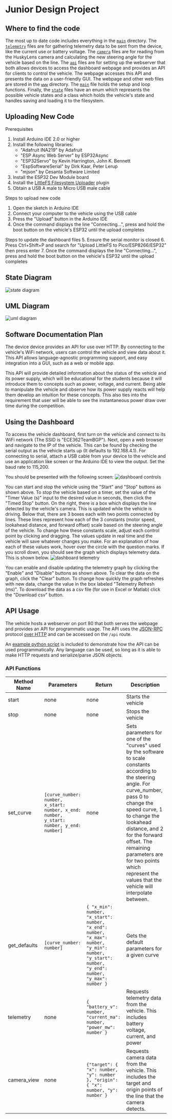 # Junior Design Project

## Where to find the code

The most up to date code includes everything in the [`main`](main) directory.
The [`telemetry`](main/telemetry.h) files are for gathering telemetry data to
be sent from the device, like the current use or battery voltage. The
[`camera`](main/camera.h) files are for reading from the HuskyLens camera and
calculating the new steering angle for the vehicle based on the line. The
[`api`](main/api.h) files are for setting up the webserver that both allows
devices to access the dashboard webpage and provides an API for clients to
control the vehicle. The webpage accesses this API and presents the data on a
user-friendly GUI. The webpage and other web files are stored in the
[`www`](main/data/www) directory. The [`main`](main/main.ino) file holds the
setup and loop functions. Finally, the [`state`](main/state.h) files have an
enum which represents the possible vehicle states and a class which holds the
vehicle's state and handles saving and loading it to the filesystem.

## Uploading New Code

Prerequisites

1. Install Arduino IDE 2.0 or higher
2. Install the following libraries:
    - "Adafruit INA219" by Adafruit
    - "ESP Async Web Server" by ESP32Async
    - "ESP32Servo" by Kevin Harrington, John K. Bennett
    - "EspSoftwareSerial" by Dirk Kaar, Peter Lerup
    - "mjson" by Cesanta Software Limited
3. Install the ESP32 Dev Module board
4. Install the [LittleFS Filesystem Uploader](https://github.com/earlephilhower/arduino-littlefs-upload) plugin
5. Obtain a USB A male to Micro USB male cable

Steps to upload new code

1. Open the sketch in Arduino IDE
2. Connect your computer to the vehicle using the USB cable
3. Press the "Upload" button in the Arduino IDE
4. Once the command displays the line "Connecting...", press and hold the boot button on the vehicle's ESP32 until the upload completes

Steps to update the dashboard files
5. Ensure the serial monitor is closed
6. Press Ctrl+Shift+P and search for "Upload LittleFS to Pico/ESP8266/ESP32" then press enter
7. Once the command displays the line "Connecting...", press and hold the boot button on the vehicle's ESP32 until the upload completes


## State Diagram

![state diagram](docs/state_diagram.png)


## UML Diagram

![uml diagram](docs/uml_diagram.png)


## Software Documentation Plan

The device device provides an API for use over HTTP. By connecting to the
vehicle's WiFi network, users can control the vehicle and view data about it.
This API allows language-agnostic programming support, and easy integration
into a GUI, such as a web or mobile app.

This API will provide detailed information about the status of the vehicle and
its power supply, which will be educational for the students because it will
introduce them to concepts such as power, voltage, and current. Being able to
manipulate the vehicle and observe how its power supply reacts will help them
develop an intuition for these concepts. This also ties into the requirement
that user will be able to see the instantaneous power draw over time during the
competition.


## Using the Dashboard

To access the vehicle dashboard, first turn on the vehicle and connect to its
WiFi network (The SSID is "ECE362TeamBGP"). Next, open a web browser and
navigate to the IP of the vehicle. This can be found by checking the serial
output as the vehicle starts up (It defaults to 192.168.4.1). For connecting to
serial, attach a USB cable from your device to the vehicle and use an
application like screen or the Arduino IDE to view the output. Set the baud
rate to 115,200.

You should be presented with the following screen:
![dashboard controls](docs/dashboard_controls.png)

You can start and stop the vehicle using the "Start" and "Stop" buttons as
shown above. To stop the vehicle based on a timer, set the value of the "Timer
Value (s)" input to the desired value in seconds, then click the "Timed Stop"
button. On the right, there is a box which displays the line detected by the
vehicle's camera. This is updated while the vehicle is driving. Below that,
there are 3 boxes each with two points connected by lines. These lines
represent how each of the 3 constants (motor speed, lookahead distance, and
forward offset) scale based on the steering angle of the vehicle. To change how
these constants scale, adjust each control point by clicking and dragging. The
values update in real time and the vehicle will save whatever changes you make.
For an explanation of how each of these values work, hover over the circle with
the question marks.  If you scroll down, you should see the graph which
displays telemetry data.  This is shown below.
![dashboard telemetry](docs/dashboard_telemetry.png)

You can enable and disable updating the telemetry graph by clicking the
"Enable" and "Disable" buttons as shown above. To clear the data on the graph,
click the "Clear" button. To change how quickly the graph refreshes with new
data, change the value in the box labeled "Telemetry Refresh (ms)". To download
the data as a csv file (for use in Excel or Matlab) click the "Download csv"
button.


## API Usage

The vehicle hosts a webserver on port 80 that both serves the webpage and
provides an API for programmatic usage. The API uses the [JSON-RPC](https://www.jsonrpc.org/)
protocol [over HTTP](https://www.simple-is-better.org/json-rpc/transport_http.html)
and can be accessed on the `/api` route.

An [example python script](examples/test.py) is included to demonstrate how the
API can be used programmatically. Any language can be used, so long as it is
able to make HTTP requests and serialize/parse JSON objects.


### API Functions

| Method Name  | Parameters                                                                               | Return                                                                                                                                           | Description                                                                                                                                                                                                                                                                                                                                              |
|--------------|------------------------------------------------------------------------------------------|--------------------------------------------------------------------------------------------------------------------------------------------------|----------------------------------------------------------------------------------------------------------------------------------------------------------------------------------------------------------------------------------------------------------------------------------------------------------------------------------------------------------|
| start        | none                                                                                     | none                                                                                                                                             | Starts the vehicle                                                                                                                                                                                                                                                                                                                                       |
| stop         | none                                                                                     | none                                                                                                                                             | Stops the vehicle                                                                                                                                                                                                                                                                                                                                        |
| set_curve    | `[curve_number: number, x_start: number, x_end: number, y_start: number, y_end: number]` | none                                                                                                                                             | Sets parameters for one of the "curves" used by the software to scale constants according to the steering angle. For curve_number, pass 0 to change the speed curve, 1 to change the lookahead distance, and 2 for the forward offset. The remaining parameters are for two points which represent the values that the vehicle will interpolate between. |
| get_defaults | `[curve_number: number]`                                                                 | `{ "x_min": number, "x_start": number, "x_end": number, "x_max": number, "y_min": number, "y_start": number, "y_end": number, "y_max": number }` | Gets the default parameters for a given curve                                                                                                                                                                                                                                                                                                            |
| telemetry    | none                                                                                     | `{ "battery_v": number, "current_ma": number, "power_mw": number }`                                                                              | Requests telemetry data from the vehicle. This includes battery voltage, current, and power                                                                                                                                                                                                                                                              |
| camera_view  | none                                                                                     | `{"target": { "x": number, "y": number }, "origin": { "x": number, "y": number }`                                                                | Requests camera data from the vehicle. This includes the target and origin points of the line that the camera detects.                                                                                                                                                                                                                                   |
